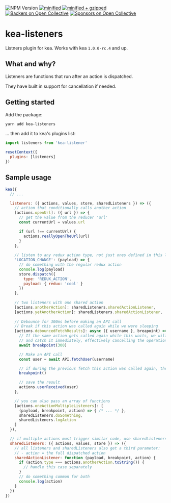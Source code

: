 ![NPM Version](https://img.shields.io/npm/v/kea-listeners.svg)
[![minified](https://badgen.net/bundlephobia/min/kea-listeners)](https://bundlephobia.com/result?p=kea-listeners)
[![minified + gzipped](https://badgen.net/bundlephobia/minzip/kea-listeners)](https://bundlephobia.com/result?p=kea-listeners)
[![Backers on Open Collective](https://opencollective.com/kea/backers/badge.svg)](#backers)
[![Sponsors on Open Collective](https://opencollective.com/kea/sponsors/badge.svg)](#sponsors)

# kea-listeners

Listners plugin for kea. Works with kea `1.0.0-rc.4` and up.

## What and why?

Listeners are functions that run after an action is dispatched.

They have built in support for cancellation if needed.

## Getting started

Add the package:

```sh
yarn add kea-listeners
```

... then add it to kea's plugins list:

```js
import listeners from 'kea-listener'

resetContext({
  plugins: [listeners]
})
```

## Sample usage

```js
kea({
  // ... 

  listeners: ({ actions, values, store, sharedListeners }) => ({
    // action that conditionally calls another action
    [actions.openUrl]: ({ url }) => { 
      // get the value from the reducer 'url'
      const currentUrl = values.url

      if (url !== currentUrl) {
        actions.reallyOpenTheUrl(url)
      }
    },
    
    // listen to any redux action type, not just ones defined in this logic
    'LOCATION_CHANGE': (payload) => {
      // do something with the regular redux action
      console.log(payload)
      store.dispatch({ 
        type: 'REDUX_ACTION', 
        payload: { redux: 'cool' } 
      })
    },
    
    // two listeners with one shared action
    [actions.anotherAction]: sharedListeners.sharedActionListener,
    [actions.yetAnotherAction]: sharedListeners.sharedActionListener,
    
    // Debounce for 300ms before making an API call
    // Break if this action was called again while we were sleeping
    [actions.debouncedFetchResults]: async ({ username }, breapoint) => {
      // If the same action gets called again while this waits, we will throw an exception
      // and catch it immediately, effectively cancelling the operation. 
      await breakpoint(300) 

      // Make an API call
      const user = await API.fetchUser(username)

      // if during the previous fetch this action was called again, then break here
      breakpoint()

      // save the result
      actions.userReceived(user)
    },

    // you can also pass an array of functions
    [actions.oneActionMultipleListeners]: [
      (payload, breakpoint, action) => { /* ... */ },
      sharedListeners.doSomething,
      sharedListeners.logAction
    ]
  }),

  // if multiple actions must trigger similar code, use sharedListeners
  sharedListeners: ({ actions, values, store }) => ({
    // all listeners and sharedListeners also get a third parameter:
    // - action = the full dispatched action
    sharedActionListener: function (payload, breakpoint, action) {
      if (action.type === actions.anotherAction.toString()) {
        // handle this case separately
      }
      // do something common for both
      console.log(action)
    }
  })
})
```
